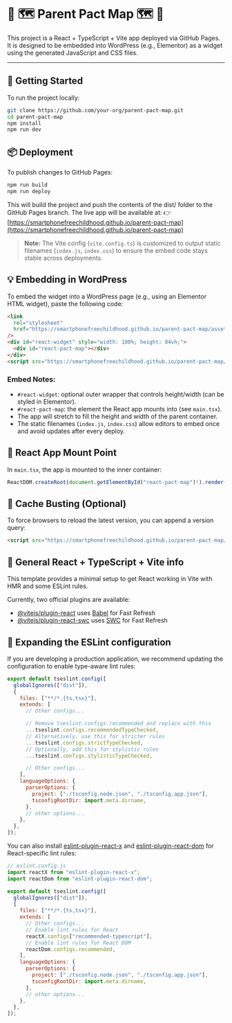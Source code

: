 # 🤝 🗺️ Parent Pact Map 🗺️ 🤝

This project is a React + TypeScript + Vite app deployed via GitHub Pages.  
It is designed to be embedded into WordPress (e.g., Elementor) as a widget using the generated JavaScript and CSS files.

---

## 🔧 Getting Started

To run the project locally:

```bash
git clone https://github.com/your-org/parent-pact-map.git
cd parent-pact-map
npm install
npm run dev
```

## 📦 Deployment

To publish changes to GitHub Pages:

```bash
npm run build
npm run deploy
```

This will build the project and push the contents of the dist/ folder to the GitHub Pages branch.
The live app will be available at:
👉[https://smartphonefreechildhood.github.io/parent-pact-map](https://smartphonefreechildhood.github.io/parent-pact-map)

> **Note:** The Vite config (`vite.config.ts`) is customized to output static filenames (`index.js`, `index.css`) to ensure the embed code stays stable across deployments.

## 💡 Embedding in WordPress

To embed the widget into a WordPress page (e.g., using an Elementor HTML widget), paste the following code:

```html
<link
  rel="stylesheet"
  href="https://smartphonefreechildhood.github.io/parent-pact-map/assets/index.css"
/>
<div id="react-widget" style="width: 100%; height: 84vh;">
  <div id="react-pact-map"></div>
</div>
<script src="https://smartphonefreechildhood.github.io/parent-pact-map/assets/index.js"></script>
```

### Embed Notes:

- `#react-widget`: optional outer wrapper that controls height/width (can be styled in Elementor).
- `#react-pact-map`: the element the React app mounts into (see `main.tsx`).
- The app will stretch to fill the height and width of the parent container.
- The static filenames (`index.js`, `index.css`) allow editors to embed once and avoid updates after every deploy.

## 🧩 React App Mount Point

In `main.tsx`, the app is mounted to the inner container:

```ts
ReactDOM.createRoot(document.getElementById("react-pact-map")!).render(<App />);
```

## 🚀 Cache Busting (Optional)

To force browsers to reload the latest version, you can append a version query:

```html
<script src="https://smartphonefreechildhood.github.io/parent-pact-map/assets/index.js?v=1.0.3"></script>
```

## 🧰 General React + TypeScript + Vite info

This template provides a minimal setup to get React working in Vite with HMR and some ESLint rules.

Currently, two official plugins are available:

- [@vitejs/plugin-react](https://github.com/vitejs/vite-plugin-react/blob/main/packages/plugin-react) uses [Babel](https://babeljs.io/) for Fast Refresh
- [@vitejs/plugin-react-swc](https://github.com/vitejs/vite-plugin-react/blob/main/packages/plugin-react-swc) uses [SWC](https://swc.rs/) for Fast Refresh

## 🧠 Expanding the ESLint configuration

If you are developing a production application, we recommend updating the configuration to enable type-aware lint rules:

```js
export default tseslint.config([
  globalIgnores(["dist"]),
  {
    files: ["**/*.{ts,tsx}"],
    extends: [
      // Other configs...

      // Remove tseslint.configs.recommended and replace with this
      ...tseslint.configs.recommendedTypeChecked,
      // Alternatively, use this for stricter rules
      ...tseslint.configs.strictTypeChecked,
      // Optionally, add this for stylistic rules
      ...tseslint.configs.stylisticTypeChecked,

      // Other configs...
    ],
    languageOptions: {
      parserOptions: {
        project: ["./tsconfig.node.json", "./tsconfig.app.json"],
        tsconfigRootDir: import.meta.dirname,
      },
      // other options...
    },
  },
]);
```

You can also install [eslint-plugin-react-x](https://github.com/Rel1cx/eslint-react/tree/main/packages/plugins/eslint-plugin-react-x) and [eslint-plugin-react-dom](https://github.com/Rel1cx/eslint-react/tree/main/packages/plugins/eslint-plugin-react-dom) for React-specific lint rules:

```js
// eslint.config.js
import reactX from "eslint-plugin-react-x";
import reactDom from "eslint-plugin-react-dom";

export default tseslint.config([
  globalIgnores(["dist"]),
  {
    files: ["**/*.{ts,tsx}"],
    extends: [
      // Other configs...
      // Enable lint rules for React
      reactX.configs["recommended-typescript"],
      // Enable lint rules for React DOM
      reactDom.configs.recommended,
    ],
    languageOptions: {
      parserOptions: {
        project: ["./tsconfig.node.json", "./tsconfig.app.json"],
        tsconfigRootDir: import.meta.dirname,
      },
      // other options...
    },
  },
]);
```
